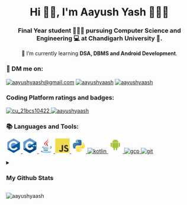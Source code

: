 <h1 align="center">Hi 🙋🏾, I'm Aayush Yash 🧑🏾‍💻</h1>
<h3 align="center">Final Year student 🧑🏾‍🎓 pursuing Computer Science and Engineering 💻 at Chandigarh University 🏫.</h3>

<p align = "Center" >
🌱 I’m currently learning <b>DSA, DBMS and Android Development</b>.
</p>

<h3 align="left">📧 DM me on:</h3>
<p align="left">
<a href="mailto:aayushyaash@gmail.com" target="blank"><img align="center" src="https://img.shields.io/badge/Gmail-D14836?style=for-the-badge&logo=gmail&logoColor=white" alt="aayushyaash@gmail.com"></a>
<a href="https://linkedin.com/in/aayushyaash" target="blank"><img align="center" src="https://img.shields.io/badge/LinkedIn-0077B5?style=for-the-badge&logo=linkedin&logoColor=white" alt="aayushyaash"></a>
<a href="https://instagram.com/aayushyaash" target="blank"><img align="center" src="https://img.shields.io/badge/Instagram-E4405F?style=for-the-badge&logo=instagram&logoColor=white" alt="aayushyaash"></a>
</p>

<h3 align="left">Coding Platform ratings and badges:</h3>
<p>
<a href="https://www.codechef.com/users/cu_21bcs10422" target="_blank">
    <img src="https://cp-logo.vercel.app/codechef/cu_21bcs10422" alt="cu_21bcs10422"/>
  </a>
<a href="https://www.leetcode.com/users/aayushyaash" target="_blank">
    <img src="https://cp-logo.vercel.app/leetcode/aayushyaash" alt="aayushyaash"/>
  </a>
</p>

<h3 align="left">📚 Languages and Tools:</h3>
<p align="left">
  <!-- Language Icons -->
  <a href="https://www.cprogramming.com/" target="_blank" rel="noreferrer">
    <img src="https://raw.githubusercontent.com/devicons/devicon/master/icons/c/c-original.svg" alt="c" width="40" height="40"/>
  </a>
  <a href="https://www.w3schools.com/cpp/" target="_blank" rel="noreferrer">
    <img src="https://raw.githubusercontent.com/devicons/devicon/master/icons/cplusplus/cplusplus-original.svg" alt="cplusplus" width="40" height="40"/>
  </a>
  <a href="https://www.java.com" target="_blank" rel="noreferrer">
    <img src="https://raw.githubusercontent.com/devicons/devicon/master/icons/java/java-original.svg" alt="java" width="40" height="40"/>
  </a>
  <a href="https://developer.mozilla.org/en-US/docs/Web/JavaScript" target="_blank" rel="noreferrer">
    <img src="https://raw.githubusercontent.com/devicons/devicon/master/icons/javascript/javascript-original.svg" alt="javascript" width="40" height="40"/>
  </a>
  <a href="https://www.python.org" target="_blank" rel="noreferrer">
    <img src="https://raw.githubusercontent.com/devicons/devicon/master/icons/python/python-original.svg" alt="python" width="40" height="40"/>
  </a>
  <a href="https://kotlinlang.org" target="_blank" rel="noreferrer">
    <img src="https://www.vectorlogo.zone/logos/kotlinlang/kotlinlang-icon.svg" alt="kotlin" width="40" height="40"/>
  </a>

<!-- Framework Icons -->

<a href="https://developer.android.com" target="_blank" rel="noreferrer">
    <img src="https://raw.githubusercontent.com/devicons/devicon/master/icons/android/android-original-wordmark.svg" alt="android" width="40" height="40"/>
  </a>
  <a href="https://cloud.google.com" target="_blank" rel="noreferrer">
    <img src="https://www.vectorlogo.zone/logos/google_cloud/google_cloud-icon.svg" alt="gcp" width="40" height="40"/>
  </a>

<!-- Other Icons -->

<a href="https://git-scm.com/" target="_blank" rel="noreferrer">
    <img src="https://www.vectorlogo.zone/logos/git-scm/git-scm-icon.svg" alt="git" width="40" height="40"/>
  </a>
</p>

<details>
<summary><h3 align="left">My Github Stats</h3></summary>
<p align="left">
<img src="https://github-readme-streak-stats.herokuapp.com/?user=aayushyaash&" alt="aayushyaash" />
</p>

<p align="left">
<img src="https://github-readme-stats.vercel.app/api?username=aayushyaash&show_icons=true&locale=en" alt="aayushyaash" />
</p>

<p align="left">
<img src="https://github-readme-stats.vercel.app/api/top-langs?username=aayushyaash&show_icons=true&locale=en&layout=compact" alt="aayushyaash" />
</p>

</details>

<p align="left"> <img src="https://komarev.com/ghpvc/?username=aayushyaash&label=Profile%20views&color=0e75b6&style=flat" alt="aayushyaash" /> </p>

<!--
**Aayushyaash/Aayushyaash** is a ✨ _special_ ✨ repository because its `README.md` (this file) appears on your GitHub profile.

Here are some ideas to get you started:

- 🔭 I’m currently working on ...
- 🌱 I’m currently learning ...
- 👯 I’m looking to collaborate on ...
- 🤔 I’m looking for help with ...
- 💬 Ask me about ...
- 📫 How to reach me: ...
- 😄 Pronouns: ...
- ⚡ Fun fact: ...
-->

